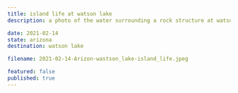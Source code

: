 ```yaml
---
title: island life at watson lake
description: a photo of the water surrounding a rock structure at watson lake

date: 2021-02-14
state: arizona
destination: watson lake

filename: 2021-02-14-Arizon-wastson_lake-island_life.jpeg

featured: false
published: true
---
```

